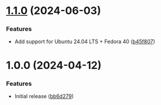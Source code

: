 # [1.1.0](https://github.com/de-it-krachten/ansible-role-squid/compare/v1.0.0...v1.1.0) (2024-06-03)


### Features

* Add support for Ubuntu 24.04 LTS + Fedora 40 ([b45f807](https://github.com/de-it-krachten/ansible-role-squid/commit/b45f80735920c63bc04cccb739012fc8275836f3))

# 1.0.0 (2024-04-12)


### Features

* Initial release ([bb6d279](https://github.com/de-it-krachten/ansible-role-squid/commit/bb6d27942481184b3f13be8a0e2e6fa04981fcc5))
